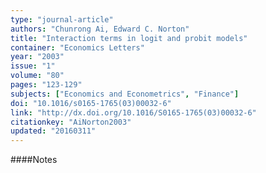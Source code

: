 ```yaml
---
type: "journal-article"
authors: "Chunrong Ai, Edward C. Norton"
title: "Interaction terms in logit and probit models"
container: "Economics Letters"
year: "2003"
issue: "1"
volume: "80"
pages: "123-129"
subjects: ["Economics and Econometrics", "Finance"]
doi: "10.1016/s0165-1765(03)00032-6"
link: "http://dx.doi.org/10.1016/S0165-1765(03)00032-6"
citationkey: "AiNorton2003"
updated: "20160311"
---
```


####Notes
